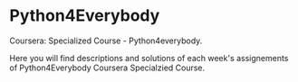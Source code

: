 # Python4Everybody
Coursera: Specialized Course - Python4everybody.

Here you will find descriptions and solutions of each week's assignements of Python4Everybody Coursera Specialzied Course.
